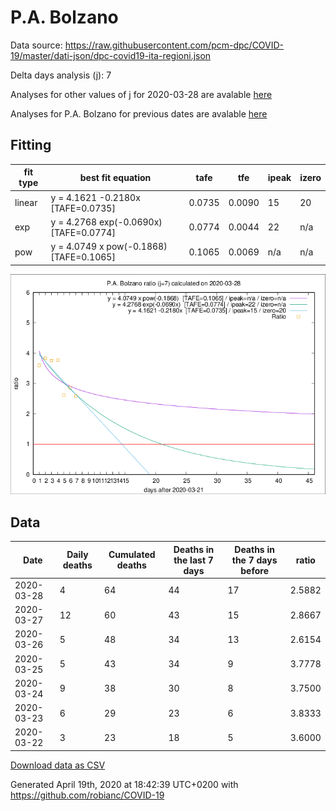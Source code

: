 # P.A. Bolzano

Data source: https://raw.githubusercontent.com/pcm-dpc/COVID-19/master/dati-json/dpc-covid19-ita-regioni.json

Delta days analysis (j): 7

Analyses for other values of j for 2020-03-28 are avalable [here](../2020-03-28/README.md)

Analyses for P.A. Bolzano for previous dates are avalable [here](../README.md)

## Fitting 
|fit type|best fit equation|tafe|tfe|ipeak|izero|
|-------|-----|--------|------|---|---|
|linear|y = 4.1621 -0.2180x  [TAFE=0.0735]|0.0735|0.0090|15|20|
|exp|y = 4.2768 exp(-0.0690x)  [TAFE=0.0774]|0.0774|0.0044|22|n/a|
|pow|y = 4.0749 x pow(-0.1868)  [TAFE=0.1065]|0.1065|0.0069|n/a|n/a|

![Plot](COVID-19_p.a._bolzano_j7_2020-03-28.png)

## Data
|Date|Daily deaths|Cumulated deaths|Deaths in the last 7 days|Deaths in the 7 days before|ratio|
|----|----------|-----------|-------|--------------------|-----|
|2020-03-28|4|64|44|17|2.5882|
|2020-03-27|12|60|43|15|2.8667|
|2020-03-26|5|48|34|13|2.6154|
|2020-03-25|5|43|34|9|3.7778|
|2020-03-24|9|38|30|8|3.7500|
|2020-03-23|6|29|23|6|3.8333|
|2020-03-22|3|23|18|5|3.6000|

[Download data as CSV](COVID-19_p.a._bolzano_j7_2020-03-28.csv)

Generated April 19th, 2020 at 18:42:39 UTC+0200 with https://github.com/robianc/COVID-19
